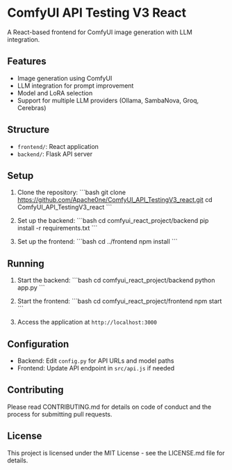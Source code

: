 # ComfyUI API Testing V3 React

A React-based frontend for ComfyUI image generation with LLM integration.

## Features

- Image generation using ComfyUI
- LLM integration for prompt improvement
- Model and LoRA selection
- Support for multiple LLM providers (Ollama, SambaNova, Groq, Cerebras)

## Structure

- `frontend/`: React application
- `backend/`: Flask API server

## Setup

1. Clone the repository:
   \`\`\`bash
   git clone https://github.com/Apache0ne/ComfyUI_API_TestingV3_react.git
   cd ComfyUI_API_TestingV3_react
   \`\`\`

2. Set up the backend:
   \`\`\`bash
   cd comfyui_react_project/backend
   pip install -r requirements.txt
   \`\`\`

3. Set up the frontend:
   \`\`\`bash
   cd ../frontend
   npm install
   \`\`\`

## Running

1. Start the backend:
   \`\`\`bash
   cd comfyui_react_project/backend
   python app.py
   \`\`\`

2. Start the frontend:
   \`\`\`bash
   cd comfyui_react_project/frontend
   npm start
   \`\`\`

3. Access the application at `http://localhost:3000`

## Configuration

- Backend: Edit `config.py` for API URLs and model paths
- Frontend: Update API endpoint in `src/api.js` if needed

## Contributing

Please read CONTRIBUTING.md for details on code of conduct and the process for submitting pull requests.

## License

This project is licensed under the MIT License - see the LICENSE.md file for details.
